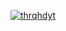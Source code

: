 [![thrqhdyt](https://circleci.com/gh/arifaizin/MySimpleCleanArchitecture.svg?style=svg)](https://circleci.com/gh/thrqhdyt/github-user-app)

